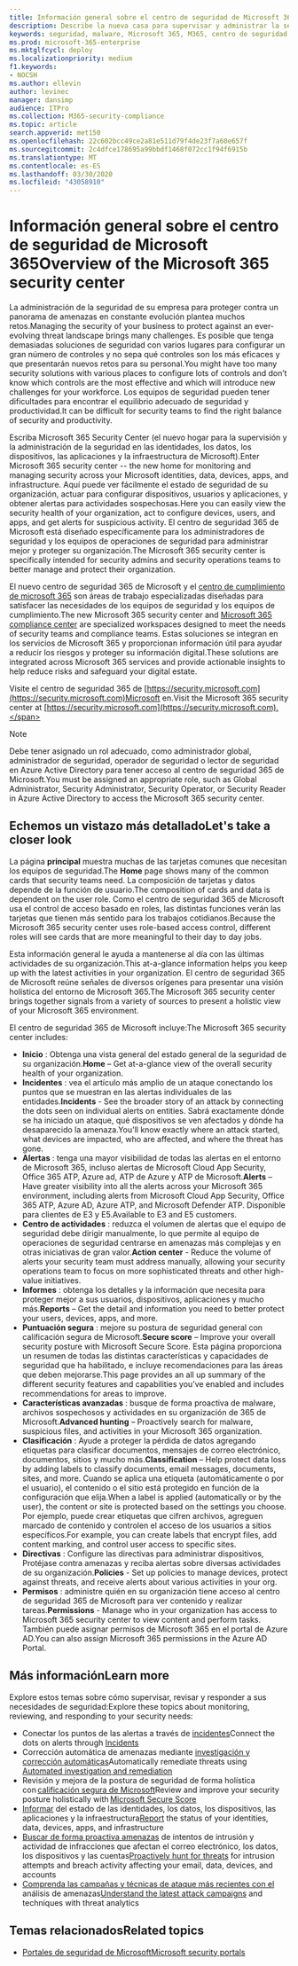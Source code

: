 ```yaml
---
title: Información general sobre el centro de seguridad de Microsoft 365
description: Describe la nueva casa para supervisar y administrar la seguridad en las identidades, los datos, los dispositivos y las aplicaciones de Microsoft.
keywords: seguridad, malware, Microsoft 365, M365, centro de seguridad, monitor, informe, identidades, datos, dispositivos, aplicaciones
ms.prod: microsoft-365-enterprise
ms.mktglfcycl: deploy
ms.localizationpriority: medium
f1.keywords:
- NOCSH
ms.author: ellevin
author: levinec
manager: dansimp
audience: ITPro
ms.collection: M365-security-compliance
ms.topic: article
search.appverid: met150
ms.openlocfilehash: 22c602bcc49ce2a81e511d79f4de23f7a60e657f
ms.sourcegitcommit: 2c4dfce178695a99bbdf1468f072cc1f94f6915b
ms.translationtype: MT
ms.contentlocale: es-ES
ms.lasthandoff: 03/30/2020
ms.locfileid: "43058910"
---
```

# <a name="overview-of-the-microsoft-365-security-center"></a><span data-ttu-id="b0c3e-104">Información general sobre el centro de seguridad de Microsoft 365</span><span class="sxs-lookup"><span data-stu-id="b0c3e-104">Overview of the Microsoft 365 security center</span></span>

<span data-ttu-id="b0c3e-105">La administración de la seguridad de su empresa para proteger contra un panorama de amenazas en constante evolución plantea muchos retos.</span><span class="sxs-lookup"><span data-stu-id="b0c3e-105">Managing the security of your business to protect against an ever-evolving threat landscape brings many challenges.</span></span> <span data-ttu-id="b0c3e-106">Es posible que tenga demasiadas soluciones de seguridad con varios lugares para configurar un gran número de controles y no sepa qué controles son los más eficaces y que presentarán nuevos retos para su personal.</span><span class="sxs-lookup"><span data-stu-id="b0c3e-106">You might have too many security solutions with various places to configure lots of controls and don’t know which controls are the most effective and which will introduce new challenges for your workforce.</span></span> <span data-ttu-id="b0c3e-107">Los equipos de seguridad pueden tener dificultades para encontrar el equilibrio adecuado de seguridad y productividad.</span><span class="sxs-lookup"><span data-stu-id="b0c3e-107">It can be difficult for security teams to find the right balance of security and productivity.</span></span>

<span data-ttu-id="b0c3e-108">Escriba Microsoft 365 Security Center (el nuevo hogar para la supervisión y la administración de la seguridad en las identidades, los datos, los dispositivos, las aplicaciones y la infraestructura de Microsoft).</span><span class="sxs-lookup"><span data-stu-id="b0c3e-108">Enter Microsoft 365 security center -- the new home for monitoring and managing security across your Microsoft identities, data, devices, apps, and infrastructure.</span></span> <span data-ttu-id="b0c3e-109">Aquí puede ver fácilmente el estado de seguridad de su organización, actuar para configurar dispositivos, usuarios y aplicaciones, y obtener alertas para actividades sospechosas.</span><span class="sxs-lookup"><span data-stu-id="b0c3e-109">Here you can easily view the security health of your organization, act to configure devices, users, and apps, and get alerts for suspicious activity.</span></span> <span data-ttu-id="b0c3e-110">El centro de seguridad 365 de Microsoft está diseñado específicamente para los administradores de seguridad y los equipos de operaciones de seguridad para administrar mejor y proteger su organización.</span><span class="sxs-lookup"><span data-stu-id="b0c3e-110">The Microsoft 365 security center is specifically intended for security admins and security operations teams to better manage and protect their organization.</span></span>

<span data-ttu-id="b0c3e-111">El nuevo centro de seguridad 365 de Microsoft y el [centro de cumplimiento de microsoft 365](https://docs.microsoft.com/microsoft-365/compliance/microsoft-365-compliance-center) son áreas de trabajo especializadas diseñadas para satisfacer las necesidades de los equipos de seguridad y los equipos de cumplimiento.</span><span class="sxs-lookup"><span data-stu-id="b0c3e-111">The new Microsoft 365 security center and [Microsoft 365 compliance center](https://docs.microsoft.com/microsoft-365/compliance/microsoft-365-compliance-center) are specialized workspaces designed to meet the needs of security teams and compliance teams.</span></span> <span data-ttu-id="b0c3e-112">Estas soluciones se integran en los servicios de Microsoft 365 y proporcionan información útil para ayudar a reducir los riesgos y proteger su información digital.</span><span class="sxs-lookup"><span data-stu-id="b0c3e-112">These solutions are integrated across Microsoft 365 services and provide actionable insights to help reduce risks and safeguard your digital estate.</span></span>

<span data-ttu-id="b0c3e-113">Visite el centro de seguridad 365 de [https://security.microsoft.com](https://security.microsoft.com)Microsoft en.</span><span class="sxs-lookup"><span data-stu-id="b0c3e-113">Visit the Microsoft 365 security center at [https://security.microsoft.com](https://security.microsoft.com).</span></span> 

> [!NOTE]
> <span data-ttu-id="b0c3e-114">Debe tener asignado un rol adecuado, como administrador global, administrador de seguridad, operador de seguridad o lector de seguridad en Azure Active Directory para tener acceso al centro de seguridad 365 de Microsoft.</span><span class="sxs-lookup"><span data-stu-id="b0c3e-114">You must be assigned an appropriate role, such as Global Administrator, Security Administrator, Security Operator, or Security Reader in Azure Active Directory to access the Microsoft 365 security center.</span></span>


## <a name="lets-take-a-closer-look"></a><span data-ttu-id="b0c3e-115">Echemos un vistazo más detallado</span><span class="sxs-lookup"><span data-stu-id="b0c3e-115">Let's take a closer look</span></span>

<span data-ttu-id="b0c3e-116">La página **principal** muestra muchas de las tarjetas comunes que necesitan los equipos de seguridad.</span><span class="sxs-lookup"><span data-stu-id="b0c3e-116">The **Home** page shows many of the common cards that security teams need.</span></span> <span data-ttu-id="b0c3e-117">La composición de tarjetas y datos depende de la función de usuario.</span><span class="sxs-lookup"><span data-stu-id="b0c3e-117">The composition of cards and data is dependent on the user role.</span></span> <span data-ttu-id="b0c3e-118">Como el centro de seguridad 365 de Microsoft usa el control de acceso basado en roles, las distintas funciones verán las tarjetas que tienen más sentido para los trabajos cotidianos.</span><span class="sxs-lookup"><span data-stu-id="b0c3e-118">Because the Microsoft 365 security center uses role-based access control, different roles will see cards that are more meaningful to their day to day jobs.</span></span>  

<span data-ttu-id="b0c3e-119">Esta información general le ayuda a mantenerse al día con las últimas actividades de su organización.</span><span class="sxs-lookup"><span data-stu-id="b0c3e-119">This at-a-glance information helps you keep up with the latest activities in your organization.</span></span> <span data-ttu-id="b0c3e-120">El centro de seguridad 365 de Microsoft reúne señales de diversos orígenes para presentar una visión holística del entorno de Microsoft 365.</span><span class="sxs-lookup"><span data-stu-id="b0c3e-120">The Microsoft 365 security center brings together signals from a variety of sources to present a holistic view of your Microsoft 365 environment.</span></span>

<span data-ttu-id="b0c3e-121">El centro de seguridad 365 de Microsoft incluye:</span><span class="sxs-lookup"><span data-stu-id="b0c3e-121">The Microsoft 365 security center includes:</span></span>

* <span data-ttu-id="b0c3e-122">**Inicio** : Obtenga una vista general del estado general de la seguridad de su organización.</span><span class="sxs-lookup"><span data-stu-id="b0c3e-122">**Home** – Get at-a-glance view of the overall security health of your organization.</span></span>
* <span data-ttu-id="b0c3e-123">**Incidentes** : vea el artículo más amplio de un ataque conectando los puntos que se muestran en las alertas individuales de las entidades.</span><span class="sxs-lookup"><span data-stu-id="b0c3e-123">**Incidents** - See the broader story of an attack by connecting the dots seen on individual alerts on entities.</span></span> <span data-ttu-id="b0c3e-124">Sabrá exactamente dónde se ha iniciado un ataque, qué dispositivos se ven afectados y dónde ha desaparecido la amenaza.</span><span class="sxs-lookup"><span data-stu-id="b0c3e-124">You'll know exactly where an attack started, what devices are impacted, who are affected, and where the threat has gone.</span></span>
* <span data-ttu-id="b0c3e-125">**Alertas** : tenga una mayor visibilidad de todas las alertas en el entorno de Microsoft 365, incluso alertas de Microsoft Cloud App Security, Office 365 ATP, Azure ad, ATP de Azure y ATP de Microsoft.</span><span class="sxs-lookup"><span data-stu-id="b0c3e-125">**Alerts** – Have greater visibility into all the alerts across your Microsoft 365 environment, including alerts from Microsoft Cloud App Security, Office 365 ATP, Azure AD, Azure ATP, and Microsoft Defender ATP.</span></span> <span data-ttu-id="b0c3e-126">Disponible para clientes de E3 y E5.</span><span class="sxs-lookup"><span data-stu-id="b0c3e-126">Available to E3 and E5 customers.</span></span>  
* <span data-ttu-id="b0c3e-127">**Centro de actividades** : reduzca el volumen de alertas que el equipo de seguridad debe dirigir manualmente, lo que permite al equipo de operaciones de seguridad centrarse en amenazas más complejas y en otras iniciativas de gran valor.</span><span class="sxs-lookup"><span data-stu-id="b0c3e-127">**Action center** - Reduce the volume of alerts your security team must address manually, allowing your security operations team to focus on more sophisticated threats and other high-value initiatives.</span></span>
* <span data-ttu-id="b0c3e-128">**Informes** : obtenga los detalles y la información que necesita para proteger mejor a sus usuarios, dispositivos, aplicaciones y mucho más.</span><span class="sxs-lookup"><span data-stu-id="b0c3e-128">**Reports** – Get the detail and information you need to better protect your users, devices, apps, and more.</span></span>
* <span data-ttu-id="b0c3e-129">**Puntuación segura** : mejore su postura de seguridad general con calificación segura de Microsoft.</span><span class="sxs-lookup"><span data-stu-id="b0c3e-129">**Secure score** – Improve your overall security posture with Microsoft Secure Score.</span></span> <span data-ttu-id="b0c3e-130">Esta página proporciona un resumen de todas las distintas características y capacidades de seguridad que ha habilitado, e incluye recomendaciones para las áreas que deben mejorarse.</span><span class="sxs-lookup"><span data-stu-id="b0c3e-130">This page provides an all up summary of the different security features and capabilities you’ve enabled and includes recommendations for areas to improve.</span></span>
* <span data-ttu-id="b0c3e-131">**Características avanzadas** : busque de forma proactiva de malware, archivos sospechosos y actividades en su organización de 365 de Microsoft.</span><span class="sxs-lookup"><span data-stu-id="b0c3e-131">**Advanced hunting** – Proactively search for malware, suspicious files, and activities in your Microsoft 365 organization.</span></span>
* <span data-ttu-id="b0c3e-132">**Clasificación** : Ayude a proteger la pérdida de datos agregando etiquetas para clasificar documentos, mensajes de correo electrónico, documentos, sitios y mucho más.</span><span class="sxs-lookup"><span data-stu-id="b0c3e-132">**Classification** – Help protect data loss by adding labels to classify documents, email messages, documents, sites, and more.</span></span> <span data-ttu-id="b0c3e-133">Cuando se aplica una etiqueta (automáticamente o por el usuario), el contenido o el sitio está protegido en función de la configuración que elija.</span><span class="sxs-lookup"><span data-stu-id="b0c3e-133">When a label is applied (automatically or by the user), the content or site is protected based on the settings you choose.</span></span> <span data-ttu-id="b0c3e-134">Por ejemplo, puede crear etiquetas que cifren archivos, agreguen marcado de contenido y controlen el acceso de los usuarios a sitios específicos.</span><span class="sxs-lookup"><span data-stu-id="b0c3e-134">For example, you can create labels that encrypt files, add content marking, and control user access to specific sites.</span></span>
* <span data-ttu-id="b0c3e-135">**Directivas** : Configure las directivas para administrar dispositivos, Protéjase contra amenazas y reciba alertas sobre diversas actividades de su organización.</span><span class="sxs-lookup"><span data-stu-id="b0c3e-135">**Policies** - Set up policies to manage devices, protect against threats, and receive alerts about various activities in your org.</span></span>
* <span data-ttu-id="b0c3e-136">**Permisos** : administre quién en su organización tiene acceso al centro de seguridad 365 de Microsoft para ver contenido y realizar tareas.</span><span class="sxs-lookup"><span data-stu-id="b0c3e-136">**Permissions** - Manage who in your organization has access to Microsoft 365 security center to view content and perform tasks.</span></span> <span data-ttu-id="b0c3e-137">También puede asignar permisos de Microsoft 365 en el portal de Azure AD.</span><span class="sxs-lookup"><span data-stu-id="b0c3e-137">You can also assign Microsoft 365 permissions in the Azure AD Portal.</span></span>

## <a name="learn-more"></a><span data-ttu-id="b0c3e-138">Más información</span><span class="sxs-lookup"><span data-stu-id="b0c3e-138">Learn more</span></span> 

<span data-ttu-id="b0c3e-139">Explore estos temas sobre cómo supervisar, revisar y responder a sus necesidades de seguridad:</span><span class="sxs-lookup"><span data-stu-id="b0c3e-139">Explore these topics about monitoring, reviewing, and responding to your security needs:</span></span>
- <span data-ttu-id="b0c3e-140">Conectar los puntos de las alertas a través de [incidentes](incident-queue.md)</span><span class="sxs-lookup"><span data-stu-id="b0c3e-140">Connect the dots on alerts through [Incidents](incident-queue.md)</span></span>
- <span data-ttu-id="b0c3e-141">Corrección automática de amenazas mediante [investigación y corrección automáticas](mtp-autoir.md)</span><span class="sxs-lookup"><span data-stu-id="b0c3e-141">Automatically remediate threats using [Automated investigation and remediation](mtp-autoir.md)</span></span>
- <span data-ttu-id="b0c3e-142">Revisión y mejora de la postura de seguridad de forma holística con [calificación segura de Microsoft](microsoft-secure-score.md)</span><span class="sxs-lookup"><span data-stu-id="b0c3e-142">Review and improve your security posture holistically with [Microsoft Secure Score](microsoft-secure-score.md)</span></span>
- <span data-ttu-id="b0c3e-143">[Informar](monitoring-and-reporting.md) del estado de las identidades, los datos, los dispositivos, las aplicaciones y la infraestructura</span><span class="sxs-lookup"><span data-stu-id="b0c3e-143">[Report](monitoring-and-reporting.md) the status of your identities, data, devices, apps, and infrastructure</span></span>
- <span data-ttu-id="b0c3e-144">[Buscar de forma proactiva amenazas](advanced-hunting-overview.md) de intentos de intrusión y actividad de infracciones que afectan el correo electrónico, los datos, los dispositivos y las cuentas</span><span class="sxs-lookup"><span data-stu-id="b0c3e-144">[Proactively hunt for threats](advanced-hunting-overview.md) for intrusion attempts and breach activity affecting your email, data, devices, and accounts</span></span>
- <span data-ttu-id="b0c3e-145">[Comprenda las campañas y técnicas de ataque más recientes con el](latest-attack-campaigns.md) análisis de amenazas</span><span class="sxs-lookup"><span data-stu-id="b0c3e-145">[Understand the latest attack campaigns](latest-attack-campaigns.md) and techniques with threat analytics</span></span>

## <a name="related-topics"></a><span data-ttu-id="b0c3e-146">Temas relacionados</span><span class="sxs-lookup"><span data-stu-id="b0c3e-146">Related topics</span></span>
- [<span data-ttu-id="b0c3e-147">Portales de seguridad de Microsoft</span><span class="sxs-lookup"><span data-stu-id="b0c3e-147">Microsoft security portals</span></span>](portals.md)

